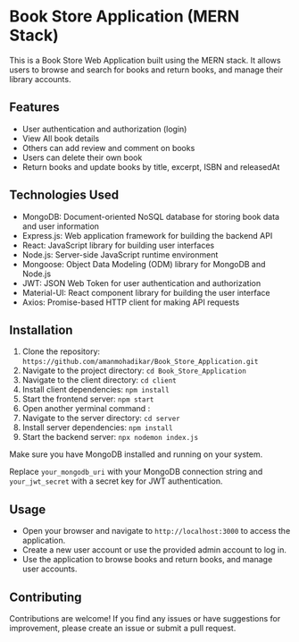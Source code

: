 # Book Store Application (MERN Stack)

This is a Book Store Web Application built using the MERN stack. It allows users to browse and search for books and return books, and manage their library accounts.

## Features

- User authentication and authorization (login)
- View All book details
- Others can add review and comment on books
- Users can delete their own book
- Return books and update books by title, excerpt, ISBN and releasedAt

## Technologies Used

- MongoDB: Document-oriented NoSQL database for storing book data and user information
- Express.js: Web application framework for building the backend API
- React: JavaScript library for building user interfaces
- Node.js: Server-side JavaScript runtime environment
- Mongoose: Object Data Modeling (ODM) library for MongoDB and Node.js
- JWT: JSON Web Token for user authentication and authorization
- Material-UI: React component library for building the user interface
- Axios: Promise-based HTTP client for making API requests

## Installation

1. Clone the repository: `https://github.com/amanmohadikar/Book_Store_Application.git`
2. Navigate to the project directory: `cd Book_Store_Application`
4. Navigate to the client directory: `cd client`
5. Install client dependencies: `npm install`
6. Start the frontend server: `npm start`
7. Open another yerminal command : 
8. Navigate to the server directory: `cd server`
9. Install server dependencies: `npm install`
19. Start the backend server: `npx nodemon index.js`

Make sure you have MongoDB installed and running on your system.



Replace `your_mongodb_uri` with your MongoDB connection string and `your_jwt_secret` with a secret key for JWT authentication.

## Usage

- Open your browser and navigate to `http://localhost:3000` to access the application.
- Create a new user account or use the provided admin account to log in.
- Use the application to browse books and return books, and manage user accounts.

## Contributing

Contributions are welcome! If you find any issues or have suggestions for improvement, please create an issue or submit a pull request.


